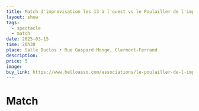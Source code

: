```yaml
---
title: Match d'improvisation les 13 à l'ouest vs le Poulailler de l'impro
layout: show
tags:
  - spectacle
  - match
date: 2025-03-15
time: 20h30
place: Salle Duclos • Rue Gaspard Monge, Clermont-Ferrand
description:
price: 5
image:
buy_link: https://www.helloasso.com/associations/le-poulailler-de-l-impro/evenements/match-d-improvisation-13-a-l-ouest-vs-poulailler
---
```


# Match
